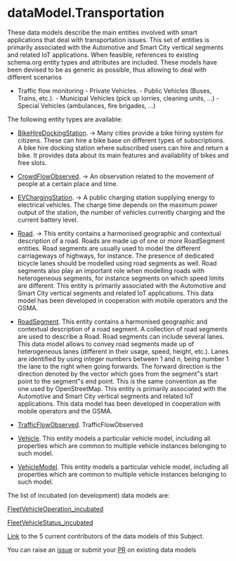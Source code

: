 # dataModel.Transportation
These data models describe the main entities involved with smart applications that deal with transportation issues. This set of entities is primarily associated with the Automotive and Smart City vertical segments and related IoT applications.
When feasible, references to existing schema.org entity types and attributes are included.
These models have been devised to be as generic as possible, thus allowing to deal with different scenarios
- Traffic flow monitoring - Private Vehicles. - Public Vehicles (Buses, Trains, etc.). - Municipal Vehicles (pick up lorries, cleaning units, ...) - Special Vehicles (ambulances, fire brigades, ...)

The following entity types are available:
- [BikeHireDockingStation](https://github.com/smart-data-models/dataModel.Transportation/blob/master/BikeHireDockingStation/README.md). -> Many cities provide a bike hiring system for citizens. These can hire a bike base on different types of subscriptions. A bike hire docking station where subscribed users can hire and return a bike. It provides data about its main features and availability of bikes and free slots.

- [CrowdFlowObserved](https://github.com/smart-data-models/dataModel.Transportation/blob/master/CrowdFlowObserved/README.md). -> An observation related to the movement of people at a certain place and time.

- [EVChargingStation](https://github.com/smart-data-models/dataModel.Transportation/blob/master/EVChargingStation/README.md). -> A public charging station supplying energy to electrical vehicles. The charge time depends on the maximum power output of the station, the number of vehicles currently charging and the current battery level.

- [Road](https://github.com/smart-data-models/dataModel.Transportation/blob/master/Road/README.md). -> This entity contains a harmonised geographic and contextual description of a road. Roads are made up of one or more RoadSegment entities. Road segments are usually used to model the different carriageways of highways, for instance. The presence of dedicated bicycle lanes should be modelled using road segments as well. Road segments also play an important role when modelling roads with heterogeneous segments, for instance segments on which speed limits are different. This entity is primarily associated with the Automotive and Smart City vertical segments and related IoT applications. This data model has been developed in cooperation with mobile operators and the GSMA.

- [RoadSegment](https://github.com/smart-data-models/dataModel.Transportation/blob/master/RoadSegment/README.md). This entity contains a harmonised geographic and contextual description of a
road segment. A collection of road segments are used to describe a Road.
Road segments can include several lanes. This data model allows to convey
road segments made up of heterogeneous lanes (different in their usage,
speed, height, etc.). Lanes are identified by using integer numbers between
1 and n, being number 1 the lane to the right when going forwards. The
forward direction is the direction denoted by the vector which goes from the
segment"s start point to the segment"s end point. This is the same
convention as the one used by OpenStreetMap. This entity is primarily
associated with the Automotive and Smart City vertical segments and related
IoT applications. This data model has been developed in cooperation with
mobile operators and the GSMA.


- [TrafficFlowObserved](https://github.com/smart-data-models/dataModel.Transportation/blob/master/TrafficFlowObserved/README.md). TrafficFlowObserved

- [Vehicle](https://github.com/smart-data-models/dataModel.Transportation/blob/master/Vehicle/README.md). This entity models a particular vehicle model, including all properties
which are common to multiple vehicle instances belonging to such model.


- [VehicleModel](https://github.com/smart-data-models/dataModel.Transportation/blob/master/VehicleModel/README.md). This entity models a particular vehicle model, including all properties
which are common to multiple vehicle instances belonging to such model.



The list of incubated (on development) data models are:

[FleetVehicleOperation_incubated](https://github.com/smart-data-models/dataModel.Transportation/tree/master/FleetVehicleOperation_incubated)

[FleetVehicleStatus_incubated](https://github.com/smart-data-models/dataModel.Transportation/tree/master/FleetVehicleStatus_incubated)

[Link](https://github.com/smart-data-models/dataModel.Transportation/blob/master/CONTRIBUTORS.yaml) to the 5 current contributors of the data models of this Subject.

You can raise an [issue](https://github.com/smart-data-models/dataModel.Transportation/issues) or submit your [PR](https://github.com/smart-data-models/dataModel.Transportation/pulls) on existing data models


